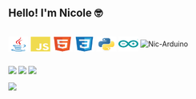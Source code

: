## Hello! I'm Nicole 🤓

<div style="display: inline_block"><br>
  <img align="center" alt="Nic-Java" height="30" width="40" src="https://raw.githubusercontent.com/devicons/devicon/master/icons/java/java-original.svg">
  <img align="center" alt="Nic-Js" height="30" width="40" src="https://raw.githubusercontent.com/devicons/devicon/master/icons/javascript/javascript-plain.svg">
  <img align="center" alt="Nic-HTML" height="30" width="40" src="https://raw.githubusercontent.com/devicons/devicon/master/icons/html5/html5-original.svg">
  <img align="center" alt="Nic-CSS" height="30" width="40" src="https://raw.githubusercontent.com/devicons/devicon/master/icons/css3/css3-original.svg">
  <img align="center" alt="Nic-Python" height="30" width="40" src="https://raw.githubusercontent.com/devicons/devicon/master/icons/python/python-original.svg">
  <img align="center" alt="Nic-Arduino" height="30" width="40" src="https://raw.githubusercontent.com/devicons/devicon/master/icons/arduino/arduino-original.svg">
  <img align="center" alt="Nic-Arduino" height="30" width="40" src="https://raw.githubusercontent.com/devicons/devicon/master/icons/c++/c++-original.svg">




 
  ##
 
<div> 
  <a href="https://instagram.com/ni.siq" target="_blank"><img src="https://img.shields.io/badge/-Instagram-%23E4405F?style=for-the-badge&logo=instagram&logoColor=white" target="_blank"></a>
  <a href = "mailto:nicole.siq2018@gmail.com"><img src="https://img.shields.io/badge/-Gmail-%23333?style=for-the-badge&logo=gmail&logoColor=white" target="_blank"></a>
  <a href="https://www.linkedin.com/in/nicole-siqueira0101" target="_blank"><img src="https://img.shields.io/badge/-LinkedIn-%230077B5?style=for-the-badge&logo=linkedin&logoColor=white" target="_blank"></a> 
  
  
![](https://github-readme-stats.vercel.app/api/top-langs/?username=nisiq&theme=radical&hide_border=false&include_all_commits=false&count_private=false&layout=compact)
  
  
<!-- Proudly created with GPRM ( https://gprm.itsvg.in ) -->
